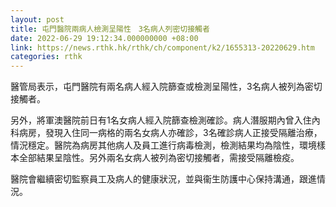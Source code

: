 ```yaml
---
layout: post
title: 屯門醫院兩病人檢測呈陽性　3名病人列密切接觸者
date: 2022-06-29 19:12:34.000000000 +08:00
link: https://news.rthk.hk/rthk/ch/component/k2/1655313-20220629.htm
categories: rthk
---
```


醫管局表示，屯門醫院有兩名病人經入院篩查或檢測呈陽性，3名病人被列為密切接觸者。

另外，將軍澳醫院前日有1名女病人經入院篩查檢測確診。病人潛服期內曾入住內科病房，發現入住同一病格的兩名女病人亦確診，3名確診病人正接受隔離治療，情況穩定。醫院為病房其他病人及員工進行病毒檢測，檢測結果均為陰性，環境樣本全部結果呈陰性。另外兩名女病人被列為密切接觸者，需接受隔離檢疫。

醫院會繼續密切監察員工及病人的健康狀況，並與衞生防護中心保持溝通，跟進情況。
